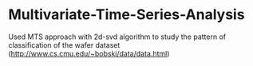 # Multivariate-Time-Series-Analysis
Used MTS approach with 2d-svd algorithm to study the pattern of classification of the wafer dataset (http://www.cs.cmu.edu/~bobski/data/data.html)
